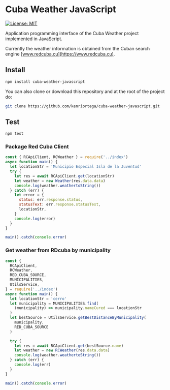 # Cuba Weather JavaScript

[![License: MIT](https://img.shields.io/badge/License-MIT-brightgreen.svg)](https://opensource.org/licenses/MIT)

Application programming interface of the Cuba Weather project implemented in JavaScript.

Currently the weather information is obtained from the Cuban search engine [www.redcuba.cu](https://www.redcuba.cu).

## Install

```bash
npm install cuba-weather-javascript
```

You can also clone or download this repository and at the root of the project do:

```bash
git clone https://github.com/kenriortega/cuba-weather-javascript.git
```

## Test

```bash
npm test
```

### Package Red Cuba Client

```javascript
const { RCApiClient, RCWeather } = require('../index')
async function main() {
  let locationStr = 'Municipio Especial Isla de la Juventud'
  try {
    let res = await RCApiClient.get(locationStr)
    let weather = new Weather(res.data.data)
    console.log(weather.weathertoString())
  } catch (err) {
    let error = {
      status: err.response.status,
      statusText: err.response.statusText,
      locationStr,
    }
    console.log(error)
  }
}

main().catch(console.error)
```

### Get weather from RDcuba by municipality

```javascript
const {
  RCApiClient,
  RCWeather,
  RED_CUBA_SOURCE,
  MUNICIPALITIES,
  UtilsService,
} = require('../index')
async function main() {
  let locationStr = 'cerro'
  let municipality = MUNICIPALITIES.find(
    (municipality) => municipality.nameCured === locationStr
  )
  let bestSource = UtilsService.getBestDistanceByMunicipality(
    municipality,
    RED_CUBA_SOURCE
  )

  try {
    let res = await RCApiClient.get(bestSource.name)
    let weather = new RCWeather(res.data.data)
    console.log(weather.weathertoString())
  } catch (err) {
    console.log(err)
  }
}

main().catch(console.error)
```
